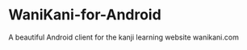 WaniKani-for-Android
====================

A beautiful Android client for the kanji learning website wanikani.com

